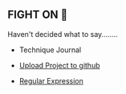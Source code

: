 ## FIGHT ON :punch:

Haven't decided what to say........

- Technique Journal

 - [Upload Project to github](https://github.com/ddwwjj/ddwwjj.github.io/issues/2)  
 - [Regular Expression](https://github.com/ddwwjj/ddwwjj.github.io/issues/1)  
